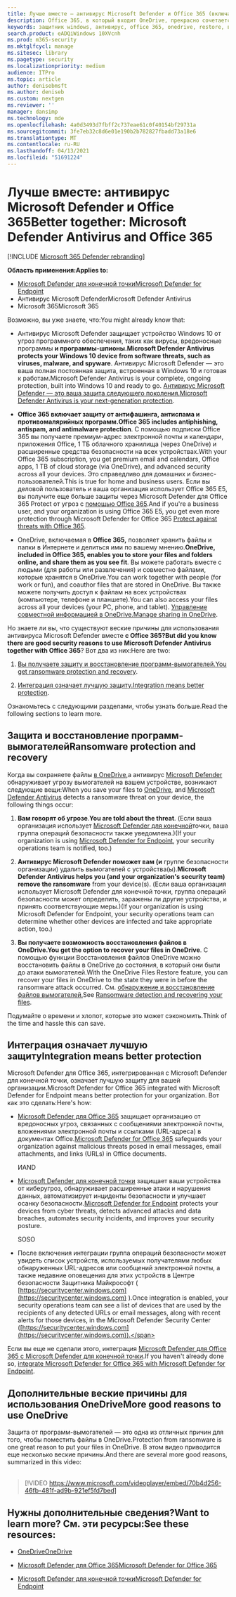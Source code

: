```yaml
---
title: Лучше вместе — антивирус Microsoft Defender и Office 365 (включая OneDrive) — более безопасная защита от программ-вымогателей и киберугроз.
description: Office 365, в который входит OneDrive, прекрасно сочетается с антивирусом Microsoft Defender. Подробнее читайте в этой статье.
keywords: защитник windows, антивирус, office 365, onedrive, restore, вымогателей
search.product: eADQiWindows 10XVcnh
ms.prod: m365-security
ms.mktglfcycl: manage
ms.sitesec: library
ms.pagetype: security
ms.localizationpriority: medium
audience: ITPro
ms.topic: article
author: denisebmsft
ms.author: deniseb
ms.custom: nextgen
ms.reviewer: ''
manager: dansimp
ms.technology: mde
ms.openlocfilehash: 4a0d3493d7fbff2c737eae61c0f40154bf29731a
ms.sourcegitcommit: 3fe7eb32c8d6e01e190b2b782827fbadd73a18e6
ms.translationtype: MT
ms.contentlocale: ru-RU
ms.lasthandoff: 04/13/2021
ms.locfileid: "51691224"
---
```

# <a name="better-together-microsoft-defender-antivirus-and-office-365"></a><span data-ttu-id="ed3b0-105">Лучше вместе: антивирус Microsoft Defender и Office 365</span><span class="sxs-lookup"><span data-stu-id="ed3b0-105">Better together: Microsoft Defender Antivirus and Office 365</span></span>

[!INCLUDE [Microsoft 365 Defender rebranding](../../includes/microsoft-defender.md)]


<span data-ttu-id="ed3b0-106">**Область применения:**</span><span class="sxs-lookup"><span data-stu-id="ed3b0-106">**Applies to:**</span></span>
- [<span data-ttu-id="ed3b0-107">Microsoft Defender для конечной точки</span><span class="sxs-lookup"><span data-stu-id="ed3b0-107">Microsoft Defender for Endpoint</span></span>](/microsoft-365/security/defender-endpoint/)
- <span data-ttu-id="ed3b0-108">Антивирус Microsoft Defender</span><span class="sxs-lookup"><span data-stu-id="ed3b0-108">Microsoft Defender Antivirus</span></span>
- <span data-ttu-id="ed3b0-109">Microsoft 365</span><span class="sxs-lookup"><span data-stu-id="ed3b0-109">Microsoft 365</span></span>

<span data-ttu-id="ed3b0-110">Возможно, вы уже знаете, что:</span><span class="sxs-lookup"><span data-stu-id="ed3b0-110">You might already know that:</span></span>

- <span data-ttu-id="ed3b0-111">Антивирус Microsoft Defender защищает устройство Windows 10 от угроз программного обеспечения, таких как вирусы, вредоносные программы **и программы-шпионы.**</span><span class="sxs-lookup"><span data-stu-id="ed3b0-111">**Microsoft Defender Antivirus protects your Windows 10 device from software threats, such as viruses, malware, and spyware**.</span></span> <span data-ttu-id="ed3b0-112">Антивирус Microsoft Defender — это ваша полная постоянная защита, встроенная в Windows 10 и готовая к работам.</span><span class="sxs-lookup"><span data-stu-id="ed3b0-112">Microsoft Defender Antivirus is your complete, ongoing protection, built into Windows 10 and ready to go.</span></span> <span data-ttu-id="ed3b0-113">[Антивирус Microsoft Defender — это ваша защита следующего поколения.](./microsoft-defender-antivirus-in-windows-10.md)</span><span class="sxs-lookup"><span data-stu-id="ed3b0-113">[Microsoft Defender Antivirus is your next-generation protection](./microsoft-defender-antivirus-in-windows-10.md).</span></span> 

- <span data-ttu-id="ed3b0-114">**Office 365 включает защиту от антифашинга, антиспама и противомалярийных программ.**</span><span class="sxs-lookup"><span data-stu-id="ed3b0-114">**Office 365 includes antiphishing, antispam, and antimalware protection**.</span></span> <span data-ttu-id="ed3b0-115">С помощью подписки Office 365 вы получаете премиум-адрес электронной почты и календари, приложения Office, 1 ТБ облачного хранилища (через OneDrive) и расширенные средства безопасности на всех устройствах.</span><span class="sxs-lookup"><span data-stu-id="ed3b0-115">With your Office 365 subscription, you get premium email and calendars, Office apps, 1 TB of cloud storage (via OneDrive), and advanced security across all your devices.</span></span> <span data-ttu-id="ed3b0-116">Это справедливо для домашних и бизнес-пользователей.</span><span class="sxs-lookup"><span data-stu-id="ed3b0-116">This is true for home and business users.</span></span> <span data-ttu-id="ed3b0-117">Если вы деловой пользователь и ваша организация использует Office 365 E5, вы получите еще больше защиты через Microsoft Defender для Office 365 Protect от угроз с [помощью Office 365](/microsoft-365/security/office-365-security/protect-against-threats).</span><span class="sxs-lookup"><span data-stu-id="ed3b0-117">And if you're a business user, and your organization is using Office 365 E5, you get even more protection through Microsoft Defender for Office 365 [Protect against threats with Office 365](/microsoft-365/security/office-365-security/protect-against-threats).</span></span>

- <span data-ttu-id="ed3b0-118">OneDrive, включаемая в **Office 365,** позволяет хранить файлы и папки в Интернете и делиться ими по вашему мнению.</span><span class="sxs-lookup"><span data-stu-id="ed3b0-118">**OneDrive, included in Office 365, enables you to store your files and folders online, and share them as you see fit**.</span></span> <span data-ttu-id="ed3b0-119">Вы можете работать вместе с людьми (для работы или развлечения) и совместно файлами, которые хранятся в OneDrive.</span><span class="sxs-lookup"><span data-stu-id="ed3b0-119">You can work together with people (for work or fun), and coauthor files that are stored in OneDrive.</span></span> <span data-ttu-id="ed3b0-120">Вы также можете получить доступ к файлам на всех устройствах (компьютере, телефоне и планшете).</span><span class="sxs-lookup"><span data-stu-id="ed3b0-120">You can also access your files across all your devices (your PC, phone, and tablet).</span></span> <span data-ttu-id="ed3b0-121">[Управление совместной информацией в OneDrive.](/OneDrive/manage-sharing)</span><span class="sxs-lookup"><span data-stu-id="ed3b0-121">[Manage sharing in OneDrive](/OneDrive/manage-sharing).</span></span>

<span data-ttu-id="ed3b0-122">Но знаете ли вы, что существуют веские причины для использования антивируса Microsoft Defender вместе **с Office 365?**</span><span class="sxs-lookup"><span data-stu-id="ed3b0-122">**But did you know there are good security reasons to use Microsoft Defender Antivirus together with Office 365**?</span></span> <span data-ttu-id="ed3b0-123">Вот два из них:</span><span class="sxs-lookup"><span data-stu-id="ed3b0-123">Here are two:</span></span>

 1. <span data-ttu-id="ed3b0-124">[Вы получаете защиту и восстановление программ-вымогателей.](#ransomware-protection-and-recovery)</span><span class="sxs-lookup"><span data-stu-id="ed3b0-124">[You get ransomware protection and recovery](#ransomware-protection-and-recovery).</span></span>

 2. <span data-ttu-id="ed3b0-125">[Интеграция означает лучшую защиту.](#integration-means-better-protection)</span><span class="sxs-lookup"><span data-stu-id="ed3b0-125">[Integration means better protection](#integration-means-better-protection).</span></span>

<span data-ttu-id="ed3b0-126">Ознакомьтесь с следующими разделами, чтобы узнать больше.</span><span class="sxs-lookup"><span data-stu-id="ed3b0-126">Read the following sections to learn more.</span></span>

## <a name="ransomware-protection-and-recovery"></a><span data-ttu-id="ed3b0-127">Защита и восстановление программ-вымогателей</span><span class="sxs-lookup"><span data-stu-id="ed3b0-127">Ransomware protection and recovery</span></span>

<span data-ttu-id="ed3b0-128">Когда вы сохраняете файлы [в OneDrive,](/onedrive)а антивирус [Microsoft Defender](./microsoft-defender-antivirus-in-windows-10.md) обнаруживает угрозу вымогателей на вашем устройстве, возникают следующие вещи:</span><span class="sxs-lookup"><span data-stu-id="ed3b0-128">When you save your files to [OneDrive](/onedrive), and [Microsoft Defender Antivirus](./microsoft-defender-antivirus-in-windows-10.md) detects a ransomware threat on your device, the following things occur:</span></span>

1. <span data-ttu-id="ed3b0-129">**Вам говорят об угрозе**.</span><span class="sxs-lookup"><span data-stu-id="ed3b0-129">**You are told about the threat**.</span></span> <span data-ttu-id="ed3b0-130">(Если ваша организация использует [Microsoft Defender для конечной](microsoft-defender-endpoint.md)точки, ваша группа операций безопасности также уведомлена.)</span><span class="sxs-lookup"><span data-stu-id="ed3b0-130">(If your organization is using [Microsoft Defender for Endpoint](microsoft-defender-endpoint.md), your security operations team is notified, too.)</span></span>

2. <span data-ttu-id="ed3b0-131">**Антивирус Microsoft Defender поможет вам (и** группе безопасности организации) удалить вымогателей с устройства(ы).</span><span class="sxs-lookup"><span data-stu-id="ed3b0-131">**Microsoft Defender Antivirus helps you (and your organization's security team) remove the ransomware** from your device(s).</span></span> <span data-ttu-id="ed3b0-132">(Если ваша организация использует Microsoft Defender для конечной точки, группа операций безопасности может определить, заражены ли другие устройства, и принять соответствующие меры.)</span><span class="sxs-lookup"><span data-stu-id="ed3b0-132">(If your organization is using Microsoft Defender for Endpoint, your security operations team can determine whether other devices are infected and take appropriate action, too.)</span></span>

3. <span data-ttu-id="ed3b0-133">**Вы получаете возможность восстановления файлов в OneDrive.**</span><span class="sxs-lookup"><span data-stu-id="ed3b0-133">**You get the option to recover your files in OneDrive**.</span></span> <span data-ttu-id="ed3b0-134">С помощью функции Восстановления файлов OneDrive можно восстановить файлы в OneDrive до состояния, в который они были до атаки вымогателей.</span><span class="sxs-lookup"><span data-stu-id="ed3b0-134">With the OneDrive Files Restore feature, you can recover your files in OneDrive to the state they were in before the ransomware attack occurred.</span></span> <span data-ttu-id="ed3b0-135">См. [обнаружение и восстановление файлов вымогателей.](https://support.office.com/article/0d90ec50-6bfd-40f4-acc7-b8c12c73637f)</span><span class="sxs-lookup"><span data-stu-id="ed3b0-135">See [Ransomware detection and recovering your files](https://support.office.com/article/0d90ec50-6bfd-40f4-acc7-b8c12c73637f).</span></span>

<span data-ttu-id="ed3b0-136">Подумайте о времени и хлопот, которые это может сэкономить.</span><span class="sxs-lookup"><span data-stu-id="ed3b0-136">Think of the time and hassle this can save.</span></span> 

## <a name="integration-means-better-protection"></a><span data-ttu-id="ed3b0-137">Интеграция означает лучшую защиту</span><span class="sxs-lookup"><span data-stu-id="ed3b0-137">Integration means better protection</span></span>

<span data-ttu-id="ed3b0-138">Microsoft Defender для Office 365, интегрированная с Microsoft Defender для конечной точки, означает лучшую защиту для вашей организации.</span><span class="sxs-lookup"><span data-stu-id="ed3b0-138">Microsoft Defender for Office 365 integrated with Microsoft Defender for Endpoint means better protection for your organization.</span></span> <span data-ttu-id="ed3b0-139">Вот как это сделать:</span><span class="sxs-lookup"><span data-stu-id="ed3b0-139">Here's how:</span></span>

- <span data-ttu-id="ed3b0-140">[Microsoft Defender для Office 365](/microsoft-365/security/office-365-security/office-365-atp) защищает организацию от вредоносных угроз, связанных с сообщениями электронной почты, вложениями электронной почты и ссылками (URL-адреса) в документах Office.</span><span class="sxs-lookup"><span data-stu-id="ed3b0-140">[Microsoft Defender for Office 365](/microsoft-365/security/office-365-security/office-365-atp) safeguards your organization against malicious threats posed in email messages, email attachments, and links (URLs) in Office documents.</span></span>

    <span data-ttu-id="ed3b0-141">И</span><span class="sxs-lookup"><span data-stu-id="ed3b0-141">AND</span></span>

- <span data-ttu-id="ed3b0-142">[Microsoft Defender для конечной точки](microsoft-defender-endpoint.md) защищает ваши устройства от киберугроз, обнаруживает расширенные атаки и нарушения данных, автоматизирует инциденты безопасности и улучшает осанку безопасности.</span><span class="sxs-lookup"><span data-stu-id="ed3b0-142">[Microsoft Defender for Endpoint](microsoft-defender-endpoint.md) protects your devices from cyber threats, detects advanced attacks and data breaches, automates security incidents, and improves your security posture.</span></span>

    <span data-ttu-id="ed3b0-143">SO</span><span class="sxs-lookup"><span data-stu-id="ed3b0-143">SO</span></span>

- <span data-ttu-id="ed3b0-144">После включения интеграции группа операций безопасности может увидеть список устройств, используемых получателями любых обнаруженных URL-адресов или сообщений электронной почты, а также недавние оповещения для этих устройств в Центре безопасности Защитника Майкрософт ( [https://securitycenter.windows.com](https://securitycenter.windows.com) ).</span><span class="sxs-lookup"><span data-stu-id="ed3b0-144">Once integration is enabled, your security operations team can see a list of devices that are used by the recipients of any detected URLs or email messages, along with recent alerts for those devices, in the Microsoft Defender Security Center ([https://securitycenter.windows.com](https://securitycenter.windows.com)).</span></span>

<span data-ttu-id="ed3b0-145">Если вы еще не сделали этого, интеграция [Microsoft Defender для Office 365 с Microsoft Defender для конечной точки](/microsoft-365/security/office-365-security/integrate-office-365-ti-with-wdatp).</span><span class="sxs-lookup"><span data-stu-id="ed3b0-145">If you haven't already done so, [integrate Microsoft Defender for Office 365 with Microsoft Defender for Endpoint](/microsoft-365/security/office-365-security/integrate-office-365-ti-with-wdatp).</span></span>

## <a name="more-good-reasons-to-use-onedrive"></a><span data-ttu-id="ed3b0-146">Дополнительные веские причины для использования OneDrive</span><span class="sxs-lookup"><span data-stu-id="ed3b0-146">More good reasons to use OneDrive</span></span>

<span data-ttu-id="ed3b0-147">Защита от программ-вымогателей — это одна из отличных причин для того, чтобы поместить файлы в OneDrive.</span><span class="sxs-lookup"><span data-stu-id="ed3b0-147">Protection from ransomware is one great reason to put your files in OneDrive.</span></span> <span data-ttu-id="ed3b0-148">В этом видео приводится еще несколько веские причины.</span><span class="sxs-lookup"><span data-stu-id="ed3b0-148">And there are several more good reasons, summarized in this video:</span></span> <br/><br/>

> [!VIDEO https://www.microsoft.com/videoplayer/embed/70b4d256-46fb-481f-ad9b-921ef5fd7bed]

## <a name="want-to-learn-more-see-these-resources"></a><span data-ttu-id="ed3b0-149">Нужны дополнительные сведения?</span><span class="sxs-lookup"><span data-stu-id="ed3b0-149">Want to learn more?</span></span> <span data-ttu-id="ed3b0-150">См. эти ресурсы:</span><span class="sxs-lookup"><span data-stu-id="ed3b0-150">See these resources:</span></span>

- [<span data-ttu-id="ed3b0-151">OneDrive</span><span class="sxs-lookup"><span data-stu-id="ed3b0-151">OneDrive</span></span>](/onedrive)

- [<span data-ttu-id="ed3b0-152">Microsoft Defender для Office 365</span><span class="sxs-lookup"><span data-stu-id="ed3b0-152">Microsoft Defender for Office 365</span></span>](/microsoft-365/security/office-365-security/office-365-atp?view=o365-worldwide)

- [<span data-ttu-id="ed3b0-153">Microsoft Defender для конечной точки</span><span class="sxs-lookup"><span data-stu-id="ed3b0-153">Microsoft Defender for Endpoint</span></span>](microsoft-defender-endpoint.md)